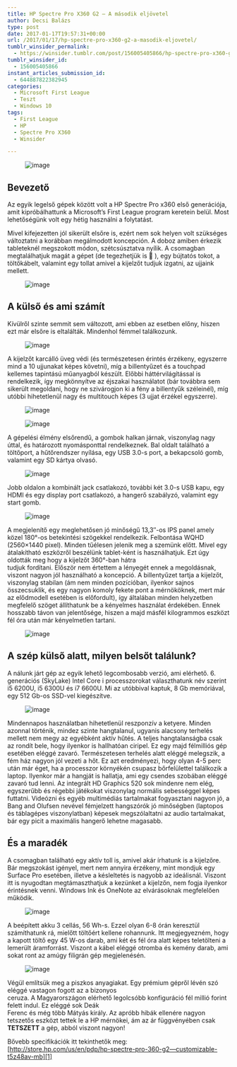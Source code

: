 ```yaml
---
title: HP Spectre Pro X360 G2 – A második eljövetel
author: Decsi Balázs
type: post
date: 2017-01-17T19:57:31+00:00
url: /2017/01/17/hp-spectre-pro-x360-g2-a-masodik-eljovetel/
tumblr_winsider_permalink:
  - https://winsider.tumblr.com/post/156005405866/hp-spectre-pro-x360-g2-a-második-eljövetel
tumblr_winsider_id:
  - 156005405866
instant_articles_submission_id:
  - 644887822382945
categories:
  - Microsoft First League
  - Teszt
  - Windows 10
tags:
  - First League
  - HP
  - Spectre Pro X360
  - Winsider

---
```

<figure class="tmblr-full"><img class="aligncenter" src="https://68.media.tumblr.com/0352793d217a919806df1f2c24e5d24f/tumblr_inline_ojxxm3tkdn1uz1ind_540.jpg" alt="image" /></figure> 

## Bevezető

Az egyik legelső gépek között volt a HP Spectre Pro x360 első generációja, amit kipróbálhattunk a Microsoft’s First League program keretein belül. Most lehetőségünk volt egy hétig használni a folytatást.

<!-- more -->

Mivel kifejezetten jól sikerült elsőre is, ezért nem sok helyen volt szükséges változtatni a korábban megálmodott koncepción. A doboz amiben érkezik tableteknél megszokott módon, szétcsúsztatva nyílik. A csomagban megtalálhatjuk magát a gépet (de tegezhetjük is 🙂 ), egy bújtatós tokot, a töltőkábelt, valamint egy tollat amivel a kijelzőt tudjuk izgatni, az ujjaink mellett.<figure class="tmblr-full">

<img class="aligncenter" src="https://68.media.tumblr.com/54d34fd54976770b870cea80620b277f/tumblr_inline_ojxzbn04y81uz1ind_540.jpg" alt="image" /> </figure> 

## A külső és ami számít

Kívülről szinte semmit sem változott, ami ebben az esetben előny, hiszen ezt már elsőre is eltalálták. Mindenhol fémmel találkozunk.<figure class="tmblr-full">

<img class="aligncenter" src="https://68.media.tumblr.com/973977f904812b243a10101af54fce56/tumblr_inline_ojxyhhphMK1uz1ind_540.jpg" alt="image" /> </figure> 

A kijelzőt karcálló üveg védi (és természetesen érintés érzékeny, egyszerre mind a 10 ujjunakat képes követni), míg a billentyűzet és a touchpad kellemes tapintású műanyagból készült. Előbbi háttérvilágítással is rendelkezik, így megkönnyítve az éjszakai használatot (bár továbbra sem sikerült megoldani, hogy ne szivárogjon ki a fény a billentyűk széleinél), míg utóbbi hihetetlenül nagy és multitouch képes (3 ujjat érzékel egyszerre).<figure class="tmblr-full">

<img class="aligncenter" src="https://68.media.tumblr.com/5a68ef230f03d1102abe774c619d4d16/tumblr_inline_ojxyomO9SM1uz1ind_540.jpg" alt="image" /> </figure> <figure class="tmblr-full"><img class="aligncenter" src="https://68.media.tumblr.com/8a0d564270d59f96ed718d8edaa662a5/tumblr_inline_ojxyozJJF11uz1ind_540.jpg" alt="image" /></figure> 

A gépelési élmény elsőrendű, a gombok halkan járnak, viszonylag nagy úttal, és határozott nyomásponttal rendelkeznek. Bal oldalt található a töltőport, a hűtőrendszer nyílása, egy USB 3.0-s port, a bekapcsoló gomb, valamint egy SD kártya olvasó.<figure class="tmblr-full">

<img class="aligncenter" src="https://68.media.tumblr.com/6c707370566b7f75fb46144aa2e793c7/tumblr_inline_ojxyptMMPf1uz1ind_540.jpg" alt="image" /> </figure> 

Jobb oldalon a kombinált jack csatlakozó, további két 3.0-s USB kapu, egy HDMI és egy display port csatlakozó, a hangerő szabályzó, valamint egy start gomb.<figure class="tmblr-full">

<img class="aligncenter" src="https://68.media.tumblr.com/d809ab61bd924da863408d2d7cb25439/tumblr_inline_ojxyqhTvi61uz1ind_540.jpg" alt="image" /> </figure> 

A megjelenítő egy meglehetősen jó minőségű 13,3&#8243;-os IPS panel amely közel 180°-os betekintési szögekkel rendelkezik. Felbontása WQHD (2560&#215;1440 pixel). Minden tűélesen jelenik meg a szemünk előtt. Mivel egy átalakítható eszközről beszélünk tablet-ként is használhatjuk. Ezt úgy oldották meg hogy a kijelzőt 360°-ban hátra  
tudjuk fordítani. Először nem értettem a lényegét ennek a megoldásnak, viszont nagyon jól használható a koncepció. A billentyűzet tartja a kijelzőt, viszonylag stabilan (ám nem minden pozícióban, ilyenkor sajnos összecsuklik, és egy nagyon komoly fekete pont a mérnököknek, mert már az elődmodell esetében is előfordult), így általában minden helyzetben megfelelő szöget állíthatunk be a kényelmes használat érdekében. Ennek hosszabb távon van jelentősége, hiszen a majd másfél kilogrammos eszközt fél óra után már kényelmetlen tartani.<figure class="tmblr-full">

<img class="aligncenter" src="https://68.media.tumblr.com/dbe1d11a871ea1395178662b44967b41/tumblr_inline_ojxyyiOlJ01uz1ind_540.jpg" alt="image" /> </figure> 

## A szép külső alatt, milyen belsőt találunk?

A nálunk járt gép az egyik lehető legcombosabb verzió, ami elérhető. 6. generációs (SkyLake) Intel Core i processzorokat választhatunk név szerint i5 6200U, i5 6300U és i7 6600U. Mi az utóbbival kaptuk, 8 Gb memóriával,  
egy 512 Gb-os SSD-vel kiegészítve.<figure class="tmblr-full">

<img class="aligncenter" src="https://68.media.tumblr.com/a0f8f0cde96dc7b6e1334a065307811e/tumblr_inline_ojxz2uwAtk1uz1ind_540.jpg" alt="image" /> </figure> 

Mindennapos használatban hihetetlenül reszponzív a ketyere. Minden azonnal történik, mindez szinte hangtalanul, ugyanis alacsony terhelés mellett nem megy az egyébként aktív hűtés. A teljes hangtalanságba csak az rondít bele, hogy ilyenkor is hallhatóan ciripel. Ez egy majd félmilliós gép esetében eléggé zavaró. Természetesen terhelés alatt eléggé melegszik, a fém ház nagyon jól vezeti a hőt. Ez azt eredményezi, hogy olyan 4-5 perc után már éget, ha a processzor környékén csupasz bőrfelülettel találkozik a laptop. Ilyenkor már a hangját is hallatja, ami egy csendes szobában eléggé zavaró tud lenni. Az integrált HD Graphics 520 sok mindenre nem elég, egyszerűbb és régebbi játékokat viszonylag normális sebességgel képes futtatni. Videózni és egyéb multimédiás tartalmakat fogyasztani nagyon jó, a Bang and Olufsen nevével fémjelzett hangszórók jó minőségben (laptopos és táblagépes viszonylatban) képesek megszólaltatni az audio tartalmakat, bár egy picit a maximális hangerő lehetne magasabb.

## És a maradék

A csomagban található egy aktív toll is, amivel akár írhatunk is a kijelzőre. Bár megszokást igényel, mert nem annyira érzékeny, mint mondjuk egy Surface Pro esetében, illetve a késleltetés is nagyobb az ideálisnál. Viszont itt is nyugodtan megtámaszthatjuk a kezünket a kijelzőn, nem fogja ilyenkor érintésnek venni. Windows Ink és OneNote az elvárásoknak megfelelően működik.<figure class="tmblr-full">

<img class="aligncenter" src="https://68.media.tumblr.com/1eddee768b072e2f38efdf1631c9c582/tumblr_inline_ojxz7c4Xqy1uz1ind_540.jpg" alt="image" /> </figure> 

A beépített akku 3 cellás, 56 Wh-s. Ezzel olyan 6-8 órán keresztül számíthatunk rá, mielőtt töltőért kellene rohannunk. Itt megjegyezném, hogy a kapott töltő egy 45 W-os darab, ami két és fél óra alatt képes teletölteni a  
lemerült áramforrást. Viszont a kábel eléggé otromba és kemény darab, ami sokat ront az amúgy filigrán gép megjelenésén.<figure class="tmblr-full">

<img class="aligncenter" src="https://68.media.tumblr.com/e34651b402b903a0ed2f1ee4bc730e94/tumblr_inline_ojxz4qgTPU1uz1ind_540.jpg" alt="image" /> </figure> 

Végül említsük meg a piszkos anyagiakat. Egy prémium gépről lévén szó eléggé vastagon fogott az a bizonyos  
ceruza. A Magyarországon elérhető legolcsóbb konfiguráció fél millió forint felett indul. Ez eléggé sok Deák  
Ferenc és még több Mátyás király. Az apróbb hibák ellenére nagyon tetszetős eszközt tettek le a HP mérnökei, ám az ár függvényében csak **TETSZETT** a gép, abból viszont nagyon!

Bővebb specifikációk itt tekinthetők meg:  
[http://store.hp.com/us/en/pdp/hp-spectre-pro-360-g2—customizable-t5z48av-mb][1]

 [1]: http://store.hp.com/us/en/pdp/hp-spectre-pro-360-g2---customizable-t5z48av-mb